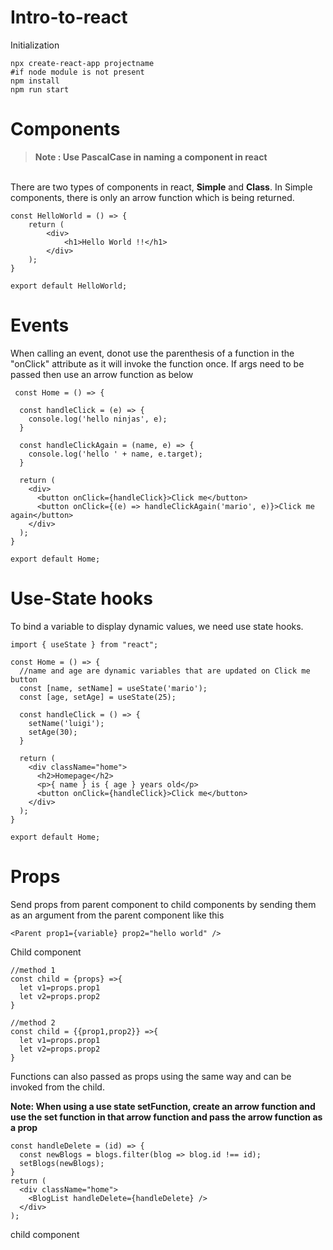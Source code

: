 # Intro-to-react


Initialization
```
npx create-react-app projectname
#if node module is not present
npm install
npm run start
```
# Components

>**Note : Use PascalCase in naming a component in react**

<br>There are two types of components in react, **Simple** and **Class**. In Simple components, there is only an arrow function which is being returned.
```
const HelloWorld = () => {
    return (  
        <div>
            <h1>Hello World !!</h1>
        </div>
    );
}
 
export default HelloWorld;
```

# Events

When calling an event, donot use the parenthesis of a function in the "onClick" attribute as it will invoke the function once. If args need to be passed then use an arrow function as below

```
 const Home = () => {

  const handleClick = (e) => {
    console.log('hello ninjas', e);
  }

  const handleClickAgain = (name, e) => {
    console.log('hello ' + name, e.target);
  }

  return (
    <div>
      <button onClick={handleClick}>Click me</button>
      <button onClick={(e) => handleClickAgain('mario', e)}>Click me again</button>
    </div>
  );
}
 
export default Home;
```
# Use-State hooks

To bind a variable to display dynamic values, we need use state hooks.

```
import { useState } from "react";

const Home = () => {
  //name and age are dynamic variables that are updated on Click me button
  const [name, setName] = useState('mario');
  const [age, setAge] = useState(25);

  const handleClick = () => {
    setName('luigi');
    setAge(30);
  }

  return (
    <div className="home">
      <h2>Homepage</h2>
      <p>{ name } is { age } years old</p>
      <button onClick={handleClick}>Click me</button>
    </div>
  );
}
 
export default Home;
```

# Props
Send props from parent component to child components by sending them as an argument from the parent component like this
```
<Parent prop1={variable} prop2="hello world" />
```
Child component
```
//method 1
const child = {props} =>{
  let v1=props.prop1
  let v2=props.prop2
}

//method 2
const child = {{prop1,prop2}} =>{
  let v1=props.prop1
  let v2=props.prop2
}

```
Functions can also passed as props using the same way and can be invoked from the child. 

**Note: When using a use state setFunction, create an arrow function and use the set function in that arrow function and pass the arrow function as a prop**
```
const handleDelete = (id) => {
  const newBlogs = blogs.filter(blog => blog.id !== id);
  setBlogs(newBlogs);
}
return (
  <div className="home">
    <BlogList handleDelete={handleDelete} />
  </div>
);
```

child component
```

```

